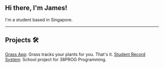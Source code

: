 ## Hi there, I'm James!  
I'm a student based in Singapore.

---
## Projects 🛠️
[Grass App](https://github.com/lohhaoyuan/grass): Grass tracks your plants for you. That's it.
[Student Record System](https://github.com/jamersonk/38prog_project): School project for 38PROG Programming.

<!--
**jamersonk/jamersonk** is a ✨ _special_ ✨ repository because its `README.md` (this file) appears on your GitHub profile.

Here are some ideas to get you started:

- 🔭 I’m currently working on ...
- 🌱 I’m currently learning ...
- 👯 I’m looking to collaborate on ...
- 🤔 I’m looking for help with ...
- 💬 Ask me about ...
- 📫 How to reach me: ...
- 😄 Pronouns: ...
- ⚡ Fun fact: ...
-->
